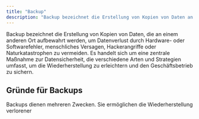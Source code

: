 ```yaml
---
title: "Backup"
description: "Backup bezeichnet die Erstellung von Kopien von Daten an anderen Orten, um Datenverlust durch Fehler, Angriffe oder Katastrophen zu vermeiden. Es umfasst verschiedene Arten wie Voll-, Inkrementell-, Differenziell- und Spiegelungs-Backups sowie Strategien wie 3-2-1 und GFS. Wichtige Konzepte sind RPO und RTO."
---
```


Backup bezeichnet die Erstellung von Kopien von Daten, die an einem anderen Ort aufbewahrt werden, um Datenverlust durch Hardware- oder Softwarefehler, menschliches Versagen, Hackerangriffe oder Naturkatastrophen zu vermeiden. Es handelt sich um eine zentrale Maßnahme zur Datensicherheit, die verschiedene Arten und Strategien umfasst, um die Wiederherstellung zu erleichtern und den Geschäftsbetrieb zu sichern.

## Gründe für Backups

Backups dienen mehreren Zwecken. Sie ermöglichen die Wiederherstellung verlorener